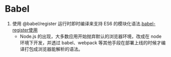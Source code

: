 <!--
 * @Author: TerryMin
 * @Date: 2022-09-22 15:18:15
 * @LastEditors: TerryMin
 * @LastEditTime: 2022-09-22 15:45:39
 * @Description: file not
-->
# Babel
1. 使用 @babel/register 运行时即时编译来支持 ES6 的模块化语法.[babel-register使用](https://blog.csdn.net/weixin_44691608/article/details/111932754)
   - Node.js 的出现，大多数应用开始抛弃默认的浏览器环境，改成在 node 环境下开发，并透过 babel、webpack 等其他手段在部署上线的时候才编译打包成浏览器能解析的语法。

